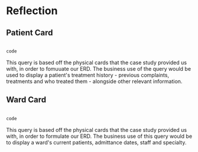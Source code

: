 # Reflection

<!-- You should come to the demo with your database set up and tested on your VM, and with some notes regarding your reflections on the unit and your work. -->

## Patient Card

```sql

code

```

This query is based off the physical cards that the case study provided us with, in order to fomuuate our ERD. The business use of the query would be used to display a patient's treatment history - previous complaints, treatments and who treated them - alongside other relevant information.

## Ward Card

```sql

code

```

This query is based off the physical cards that the case study provided us with, in order to formulate our ERD. The business use of this query would be to display a ward's current patients, admittance dates, staff and specialty.
